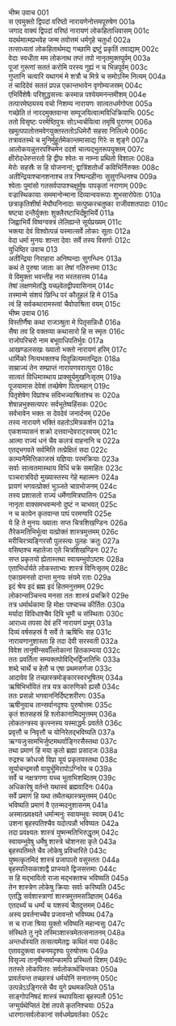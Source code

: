 भीष्म उवाच	001    
स एवमुक्तो द्विपदां वरिष्ठो नारायणेनोत्तमपूरुषेण	001a  
जगाद वाक्यं द्विपदां वरिष्ठं नारायणं लोकहिताधिवासम्	001c  
यदर्थमात्मप्रभवेह जन्म तवोत्तमं धर्मगृहे चतुर्धा	002a  
तत्साध्यतां लोकहितार्थमद्य गच्छामि द्रष्टुं प्रकृतिं तवाद्याम्	002c  
वेदाः स्वधीता मम लोकनाथ तप्तं तपो नानृतमुक्तपूर्वम्	003a  
पूजां गुरूणां सततं करोमि परस्य गुह्यं न च भिन्नपूर्वम्	003c  
गुप्तानि चत्वारि यथागमं मे शत्रौ च मित्रे च समोऽस्मि नित्यम्	004a  
तं चादिदेवं सततं प्रपन्न एकान्तभावेन वृणोम्यजस्रम्	004c  
एभिर्विशेषैः परिशुद्धसत्त्वः कस्मान्न पश्येयमनन्तमीशम्	004e   
तत्पारमेष्ठ्यस्य वचो निशम्य नारायणः सात्वतधर्मगोप्ता	005a  
गच्छेति तं नारदमुक्तवान्स सम्पूजयित्वात्मविधिक्रियाभिः	005c  
ततो विसृष्टः परमेष्ठिपुत्रः सोऽभ्यर्चयित्वा तमृषिं पुराणम्	006a  
खमुत्पपातोत्तमवेगयुक्तस्ततोऽधिमेरौ सहसा निलिल्ये	006c  
तत्रावतस्थे च मुनिर्मुहूर्तमेकान्तमासाद्य गिरेः स शृङ्गे	007a  
आलोकयन्नुत्तरपश्चिमेन ददर्श चात्यद्भुतरूपयुक्तम्	007c  
क्षीरोदधेरुत्तरतो हि द्वीपः श्वेतः स नाम्ना प्रथितो विशालः	008a  
मेरोः सहस्रैः स हि योजनानां; द्वात्रिंशतोर्ध्वं कविभिर्निरुक्तः	008c  
अतीन्द्रियाश्चानशनाश्च तत्र निष्पन्दहीनाः सुसुगन्धिनश्च	009a  
श्वेताः पुमांसो गतसर्वपापाश्चक्षुर्मुषः पापकृतां नराणाम्	009c  
वज्रास्थिकायाः सममानोन्माना दिव्यान्वयरूपाः शुभसारोपेताः	010a  
छत्राकृतिशीर्षा मेघौघनिनादाः सत्पुष्करचतुष्का राजीवशतपादाः	010c  
षष्ट्या दन्तैर्युक्ताः शुक्लैरष्टाभिर्दंष्ट्राभिर्ये	011a  
जिह्वाभिर्ये विष्वग्वक्त्रं लेलिह्यन्ते सूर्यप्रख्यम्	011c  
भक्त्या देवं विश्वोत्पन्नं यस्मात्सर्वे लोकाः सूताः	012a  
वेदा धर्मा मुनयः शान्ता देवाः सर्वे तस्य विसर्गाः	012c  
युधिष्ठिर उवाच	013    
अतीन्द्रिया निराहारा अनिष्पन्दाः सुगन्धिनः	013a  
कथं ते पुरुषा जाताः का तेषां गतिरुत्तमा	013c  
ये विमुक्ता भवन्तीह नरा भरतसत्तम	014a  
तेषां लक्षणमेतद्धि यच्छ्वेतद्वीपवासिनाम्	014c  
तस्मान्मे संशयं छिन्धि परं कौतूहलं हि मे	015a  
त्वं हि सर्वकथारामस्त्वां चैवोपाश्रिता वयम्	015c  
भीष्म उवाच	016    
विस्तीर्णैषा कथा राजञ्श्रुता मे पितृसन्निधौ	016a  
सैषा तव हि वक्तव्या कथासारो हि स स्मृतः	016c  
राजोपरिचरो नाम बभूवाधिपतिर्भुवः	017a  
आखण्डलसखः ख्यातो भक्तो नारायणं हरिम्	017c  
धार्मिको नित्यभक्तश्च पितॄन्नित्यमतन्द्रितः	018a  
साम्राज्यं तेन सम्प्राप्तं नारायणवरात्पुरा	018c  
सात्वतं विधिमास्थाय प्राक्सूर्यमुखनिःसृतम्	019a  
पूजयामास देवेशं तच्छेषेण पितामहान्	019c  
पितृशेषेण विप्रांश्च संविभज्याश्रितांश्च सः	020a  
शेषान्नभुक्सत्यपरः सर्वभूतेष्वहिंसकः	020c  
सर्वभावेन भक्तः स देवदेवं जनार्दनम्	020e   
तस्य नारायणे भक्तिं वहतोऽमित्रकर्शन	021a  
एकशय्यासनं शक्रो दत्तवान्देवराट्स्वयम्	021c  
आत्मा राज्यं धनं चैव कलत्रं वाहनानि च	022a  
एतद्भगवते सर्वमिति तत्प्रेक्षितं सदा	022c  
काम्यनैमित्तिकाजस्रं यज्ञियाः परमक्रियाः	023a  
सर्वाः सात्वतमास्थाय विधिं चक्रे समाहितः	023c  
पञ्चरात्रविदो मुख्यास्तस्य गेहे महात्मनः	024a  
प्रायणं भगवत्प्रोक्तं भुञ्जते चाग्रभोजनम्	024c  
तस्य प्रशासतो राज्यं धर्मेणामित्रघातिनः	025a  
नानृता वाक्समभवन्मनो दुष्टं न चाभवत्	025c  
न च कायेन कृतवान्स पापं परमण्वपि	025e   
ये हि ते मुनयः ख्याताः सप्त चित्रशिखण्डिनः	026a  
तैरेकमतिभिर्भूत्वा यत्प्रोक्तं शास्त्रमुत्तमम्	026c  
मरीचिरत्र्यङ्गिरसौ पुलस्त्यः पुलहः क्रतुः	027a  
वसिष्ठश्च महातेजा एते चित्रशिखण्डिनः	027c  
सप्त प्रकृतयो ह्येतास्तथा स्वायम्भुवोऽष्टमः	028a  
एताभिर्धार्यते लोकस्ताभ्यः शास्त्रं विनिःसृतम्	028c  
एकाग्रमनसो दान्ता मुनयः संयमे रताः	029a  
इदं श्रेय इदं ब्रह्म इदं हितमनुत्तमम्	029c  
लोकान्सञ्चिन्त्य मनसा ततः शास्त्रं प्रचक्रिरे	029e   
तत्र धर्मार्थकामा हि मोक्षः पश्चाच्च कीर्तितः	030a  
मर्यादा विविधाश्चैव दिवि भूमौ च संस्थिताः	030c  
आराध्य तपसा देवं हरिं नारायणं प्रभुम्	031a  
दिव्यं वर्षसहस्रं वै सर्वे ते ऋषिभिः सह	031c  
नारायणानुशास्ता हि तदा देवी सरस्वती	032a  
विवेश तानृषीन्सर्वाँल्लोकानां हितकाम्यया	032c  
ततः प्रवर्तिता सम्यक्तपोविद्भिर्द्विजातिभिः	033a  
शब्दे चार्थे च हेतौ च एषा प्रथमसर्गजा	033c  
आदावेव हि तच्छास्त्रमोङ्कारस्वरभूषितम्	034a  
ऋषिभिर्भावितं तत्र यत्र कारुणिको ह्यसौ	034c  
ततः प्रसन्नो भगवाननिर्दिष्टशरीरगः	035a  
ऋषीनुवाच तान्सर्वानदृश्यः पुरुषोत्तमः	035c  
कृतं शतसहस्रं हि श्लोकानामिदमुत्तमम्	036a  
लोकतन्त्रस्य कृत्स्नस्य यस्माद्धर्मः प्रवर्तते	036c  
प्रवृत्तौ च निवृत्तौ च योनिरेतद्भविष्यति	037a  
ऋग्यजुःसामभिर्जुष्टमथर्वाङ्गिरसैस्तथा	037c  
तथा प्रमाणं हि मया कृतो ब्रह्मा प्रसादजः	038a  
रुद्रश्च क्रोधजो विप्रा यूयं प्रकृतयस्तथा	038c  
सूर्याचन्द्रमसौ वायुर्भूमिरापोऽग्निरेव च	039a  
सर्वे च नक्षत्रगणा यच्च भूताभिशब्दितम्	039c  
अधिकारेषु वर्तन्ते यथास्वं ब्रह्मवादिनः	040a  
सर्वे प्रमाणं हि यथा तथैतच्छास्त्रमुत्तमम्	040c  
भविष्यति प्रमाणं वै एतन्मदनुशासनम्	041a  
अस्मात्प्रवक्ष्यते धर्मान्मनुः स्वायम्भुवः स्वयम्	041c  
उशना बृहस्पतिश्चैव यदोत्पन्नौ भविष्यतः	042a  
तदा प्रवक्ष्यतः शास्त्रं युष्मन्मतिभिरुद्धृतम्	042c  
स्वायम्भुवेषु धर्मेषु शास्त्रे चोशनसा कृते	043a  
बृहस्पतिमते चैव लोकेषु प्रविचारिते	043c  
युष्मत्कृतमिदं शास्त्रं प्रजापालो वसुस्ततः	044a  
बृहस्पतिसकाशाद्वै प्राप्स्यते द्विजसत्तमाः	044c  
स हि मद्भावितो राजा मद्भक्तश्च भविष्यति	045a  
तेन शास्त्रेण लोकेषु क्रियाः सर्वाः करिष्यति	045c  
एतद्धि सर्वशास्त्राणां शास्त्रमुत्तमसञ्ज्ञितम्	046a  
एतदर्थ्यं च धर्म्यं च यशस्यं चैतदुत्तमम्	046c  
अस्य प्रवर्तनाच्चैव प्रजावन्तो भविष्यथ	047a  
स च राजा श्रिया युक्तो भविष्यति महान्वसुः	047c  
संस्थिते तु नृपे तस्मिञ्शास्त्रमेतत्सनातनम्	048a  
अन्तर्धास्यति तत्सत्यमेतद्वः कथितं मया	048c  
एतावदुक्त्वा वचनमदृश्यः पुरुषोत्तमः	049a  
विसृज्य तानृषीन्सर्वान्कामपि प्रस्थितो दिशम्	049c  
ततस्ते लोकपितरः सर्वलोकार्थचिन्तकाः	050a  
प्रावर्तयन्त तच्छास्त्रं धर्मयोनिं सनातनम्	050c  
उत्पन्नेऽऽङ्गिरसे चैव युगे प्रथमकल्पिते	051a  
साङ्गोपनिषदं शास्त्रं स्थापयित्वा बृहस्पतौ	051c  
जग्मुर्यथेप्सितं देशं तपसे कृतनिश्चयाः	052a  
धारणात्सर्वलोकानां सर्वधर्मप्रवर्तकाः	052c  

